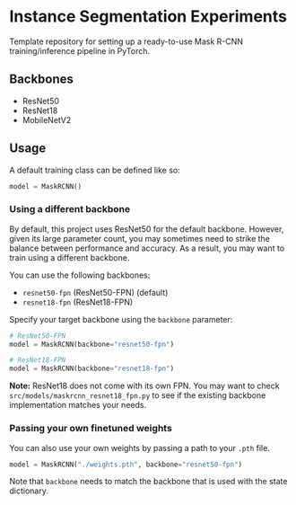 # Instance Segmentation Experiments

Template repository for setting up a ready-to-use Mask R-CNN training/inference pipeline in PyTorch.

## Backbones
* ResNet50
* ResNet18
* MobileNetV2

## Usage

A default training class can be defined like so:

```py
model = MaskRCNN()
```

### Using a different backbone

By default, this project uses ResNet50 for the default backbone. However, given its large parameter count, you may sometimes need to strike the balance between performance and accuracy. As a result, you may want to train using a different backbone.

You can use the following backbones:

* `resnet50-fpn` (ResNet50-FPN) (default)
* `resnet18-fpn` (ResNet18-FPN)

Specify your target backbone using the `backbone` parameter:

```py
# ResNet50-FPN
model = MaskRCNN(backbone="resnet50-fpn")

# ResNet18-FPN
model = MaskRCNN(backbone="resnet18-fpn")
```

**Note:** ResNet18 does not come with its own FPN. You may want to check `src/models/maskrcnn_resnet18_fpn.py` to see if the existing backbone implementation matches your needs.

### Passing your own finetuned weights

You can also use your own weights by passing a path to your `.pth` file.

```py
model = MaskRCNN("./weights.pth", backbone="resnet50-fpn")
```

Note that `backbone` needs to match the backbone that is used with the state dictionary.
